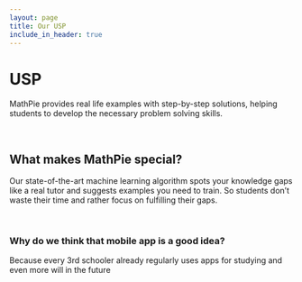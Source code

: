 ```yaml
---
layout: page
title: Our USP
include_in_header: true
---
```


# USP
MathPie provides real life examples with step-by-step solutions, helping students to develop the necessary problem solving skills.

<br>

## What makes MathPie special? 
Our state-of-the-art machine learning algorithm spots your knowledge gaps like a real tutor and suggests examples you need to train. So students don’t waste their time and rather focus on fulfilling their gaps. 

<br>


### Why do we think that mobile app is a good idea?  
Because every 3rd schooler already regularly uses apps for studying and even more will in the future

<br>

